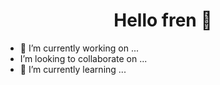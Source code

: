 <h1 align="center">Hello fren 👋</h1>

- 🔭 I’m currently working on ...
-  I’m looking to collaborate on ...
- 🌱 I’m currently learning ...
